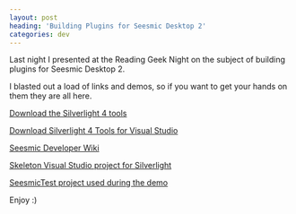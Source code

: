```yaml
---
layout: post
heading: 'Building Plugins for Seesmic Desktop 2'
categories: dev
---
```


Last night I presented at the Reading Geek Night on the subject of building plugins for Seesmic Desktop 2.

I blasted out a load of links and demos, so if you want to get your hands on them they are all here.

[Download the Silverlight 4 tools](http://silverlight.codeplex.com)

[Download Silverlight 4 Tools for Visual Studio](https://msdn.microsoft.com/en-us/library/mt788654)

[Seesmic Developer Wiki](http://devwiki.seesmic.com)

[Skeleton Visual Studio project for Silverlight](http://media.chris-alexander.co.uk/seesmic/MySeesmicPlugin.zip)

[SeesmicTest project used during the demo](http://media.chris-alexander.co.uk/seesmic/SeesmicTest.zip)

Enjoy :)